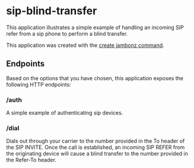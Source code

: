 # sip-blind-transfer

This application illustrates a simple example of handling an incoming SIP refer from a sip phone to perform a blind transfer.

This application was created with the [create jambonz command](https://www.npmjs.com/package/create-jambonz-app).  

## Endpoints

Based on the options that you have chosen, this application exposes the following HTTP endpoints:

### /auth
A simple example of authenticating sip devices.

### /dial
Dials out through your carrier to the number provided in the To header of the SIP INVITE. Once the call is established, an incoming SIP REFER from the originating device will cause a blind transfer to the number provided in the Refer-To header.



